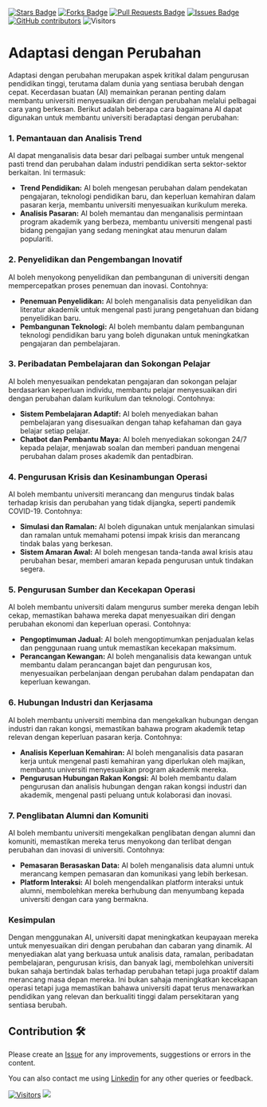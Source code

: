 <a href="https://github.com/drshahizan/ai-tools/stargazers"><img src="https://img.shields.io/github/stars/drshahizan/ai-tools" alt="Stars Badge"/></a>
<a href="https://github.com/drshahizan/ai-tools/network/members"><img src="https://img.shields.io/github/forks/drshahizan/ai-tools" alt="Forks Badge"/></a>
<a href="https://github.com/drshahizan/ai-tools"><img src="https://img.shields.io/github/issues-pr/drshahizan/ai-tools" alt="Pull Requests Badge"/></a>
<a href="https://github.com/drshahizan/ai-tools/issues"><img src="https://img.shields.io/github/issues/drshahizan/ai-tools" alt="Issues Badge"/></a>
<a href="https://github.com/drshahizan/ai-tools/graphs/contributors"><img alt="GitHub contributors" src="https://img.shields.io/github/contributors/drshahizan/ai-tools?color=2b9348"></a>
![Visitors](https://api.visitorbadge.io/api/visitors?path=https%3A%2F%2Fgithub.com%2Fdrshahizan%2Fai-tools&labelColor=%23d9e3f0&countColor=%23697689&style=flat)

# Adaptasi dengan Perubahan
Adaptasi dengan perubahan merupakan aspek kritikal dalam pengurusan pendidikan tinggi, terutama dalam dunia yang sentiasa berubah dengan cepat. Kecerdasan buatan (AI) memainkan peranan penting dalam membantu universiti menyesuaikan diri dengan perubahan melalui pelbagai cara yang berkesan. Berikut adalah beberapa cara bagaimana AI dapat digunakan untuk membantu universiti beradaptasi dengan perubahan:

### 1. **Pemantauan dan Analisis Trend**
AI dapat menganalisis data besar dari pelbagai sumber untuk mengenal pasti trend dan perubahan dalam industri pendidikan serta sektor-sektor berkaitan. Ini termasuk:

- **Trend Pendidikan:** AI boleh mengesan perubahan dalam pendekatan pengajaran, teknologi pendidikan baru, dan keperluan kemahiran dalam pasaran kerja, membantu universiti menyesuaikan kurikulum mereka.
- **Analisis Pasaran:** AI boleh memantau dan menganalisis permintaan program akademik yang berbeza, membantu universiti mengenal pasti bidang pengajian yang sedang meningkat atau menurun dalam populariti.

### 2. **Penyelidikan dan Pengembangan Inovatif**
AI boleh menyokong penyelidikan dan pembangunan di universiti dengan mempercepatkan proses penemuan dan inovasi. Contohnya:

- **Penemuan Penyelidikan:** AI boleh menganalisis data penyelidikan dan literatur akademik untuk mengenal pasti jurang pengetahuan dan bidang penyelidikan baru.
- **Pembangunan Teknologi:** AI boleh membantu dalam pembangunan teknologi pendidikan baru yang boleh digunakan untuk meningkatkan pengajaran dan pembelajaran.

### 3. **Peribadatan Pembelajaran dan Sokongan Pelajar**
AI boleh menyesuaikan pendekatan pengajaran dan sokongan pelajar berdasarkan keperluan individu, membantu pelajar menyesuaikan diri dengan perubahan dalam kurikulum dan teknologi. Contohnya:

- **Sistem Pembelajaran Adaptif:** AI boleh menyediakan bahan pembelajaran yang disesuaikan dengan tahap kefahaman dan gaya belajar setiap pelajar.
- **Chatbot dan Pembantu Maya:** AI boleh menyediakan sokongan 24/7 kepada pelajar, menjawab soalan dan memberi panduan mengenai perubahan dalam proses akademik dan pentadbiran.

### 4. **Pengurusan Krisis dan Kesinambungan Operasi**
AI boleh membantu universiti merancang dan mengurus tindak balas terhadap krisis dan perubahan yang tidak dijangka, seperti pandemik COVID-19. Contohnya:

- **Simulasi dan Ramalan:** AI boleh digunakan untuk menjalankan simulasi dan ramalan untuk memahami potensi impak krisis dan merancang tindak balas yang berkesan.
- **Sistem Amaran Awal:** AI boleh mengesan tanda-tanda awal krisis atau perubahan besar, memberi amaran kepada pengurusan untuk tindakan segera.

### 5. **Pengurusan Sumber dan Kecekapan Operasi**
AI boleh membantu universiti dalam mengurus sumber mereka dengan lebih cekap, memastikan bahawa mereka dapat menyesuaikan diri dengan perubahan ekonomi dan keperluan operasi. Contohnya:

- **Pengoptimuman Jadual:** AI boleh mengoptimumkan penjadualan kelas dan penggunaan ruang untuk memastikan kecekapan maksimum.
- **Perancangan Kewangan:** AI boleh menganalisis data kewangan untuk membantu dalam perancangan bajet dan pengurusan kos, menyesuaikan perbelanjaan dengan perubahan dalam pendapatan dan keperluan kewangan.

### 6. **Hubungan Industri dan Kerjasama**
AI boleh membantu universiti membina dan mengekalkan hubungan dengan industri dan rakan kongsi, memastikan bahawa program akademik tetap relevan dengan keperluan pasaran kerja. Contohnya:

- **Analisis Keperluan Kemahiran:** AI boleh menganalisis data pasaran kerja untuk mengenal pasti kemahiran yang diperlukan oleh majikan, membantu universiti menyesuaikan program akademik mereka.
- **Pengurusan Hubungan Rakan Kongsi:** AI boleh membantu dalam pengurusan dan analisis hubungan dengan rakan kongsi industri dan akademik, mengenal pasti peluang untuk kolaborasi dan inovasi.

### 7. **Penglibatan Alumni dan Komuniti**
AI boleh membantu universiti mengekalkan penglibatan dengan alumni dan komuniti, memastikan mereka terus menyokong dan terlibat dengan perubahan dan inovasi di universiti. Contohnya:

- **Pemasaran Berasaskan Data:** AI boleh menganalisis data alumni untuk merancang kempen pemasaran dan komunikasi yang lebih berkesan.
- **Platform Interaksi:** AI boleh mengendalikan platform interaksi untuk alumni, membolehkan mereka berhubung dan menyumbang kepada universiti dengan cara yang bermakna.

### Kesimpulan
Dengan menggunakan AI, universiti dapat meningkatkan keupayaan mereka untuk menyesuaikan diri dengan perubahan dan cabaran yang dinamik. AI menyediakan alat yang berkuasa untuk analisis data, ramalan, peribadatan pembelajaran, pengurusan krisis, dan banyak lagi, membolehkan universiti bukan sahaja bertindak balas terhadap perubahan tetapi juga proaktif dalam merancang masa depan mereka. Ini bukan sahaja meningkatkan kecekapan operasi tetapi juga memastikan bahawa universiti dapat terus menawarkan pendidikan yang relevan dan berkualiti tinggi dalam persekitaran yang sentiasa berubah.

## Contribution 🛠️
Please create an [Issue](https://github.com/drshahizan/ai-tools/issues) for any improvements, suggestions or errors in the content.

You can also contact me using [Linkedin](https://www.linkedin.com/in/drshahizan/) for any other queries or feedback.

[![Visitors](https://api.visitorbadge.io/api/visitors?path=https%3A%2F%2Fgithub.com%2Fdrshahizan&labelColor=%23697689&countColor=%23555555&style=plastic)](https://visitorbadge.io/status?path=https%3A%2F%2Fgithub.com%2Fdrshahizan)
![](https://hit.yhype.me/github/profile?user_id=81284918)


